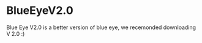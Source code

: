 # BlueEyeV2.0




Blue Eye V2.0 is a better version of blue eye, we recemonded downloading V 2.0 :)



